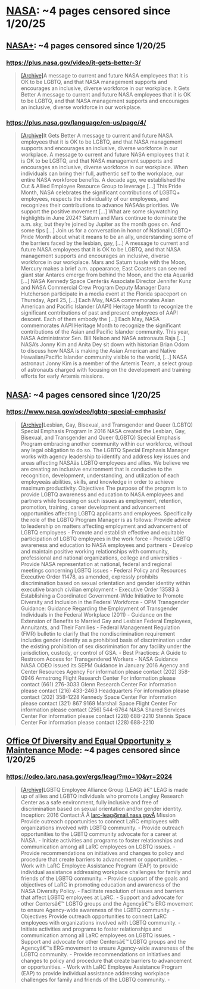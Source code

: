



# [NASA](nasa.gov): ~4 pages censored since 1/20/25

## [NASA+](plus.nasa.gov): ~4 pages censored since 1/20/25

### https://plus.nasa.gov/video/it-gets-better-3/


> [[Archive]](https://web.archive.org/web/20240000000000*/https://plus.nasa.gov/video/it-gets-better-3/)A message to current and future NASA employees that it is OK to be LGBTQ, and that NASA management supports and encourages an inclusive, diverse workforce in our workplace. It Gets Better A message to current and future NASA employees that it is OK to be LGBTQ, and that NASA management supports and encourages an inclusive, diverse workforce in our workplace.
### https://plus.nasa.gov/language/en-us/page/4/


> [[Archive]](https://web.archive.org/web/20240000000000*/https://plus.nasa.gov/language/en-us/page/4/)It Gets Better A message to current and future NASA employees that it is OK to be LGBTQ, and that NASA management supports and encourages an inclusive, diverse workforce in our workplace. A message to current and future NASA employees that it is OK to be LGBTQ, and that NASA management supports and encourages an inclusive, diverse workforce in our workplace. When individuals can bring their full, authentic self to the workplace, our entire NASA workforce benefits. A decade ago, we established the Out & Allied Employee Resource Group to leverage […] This Pride Month, NASA celebrates the significant contributions of LGBTQ+ employees, respects the individuality of our employees, and recognizes their contributions to advance NASAâs priorities. We support the positive movement […] What are some skywatching highlights in June 2024? Saturn and Mars continue to dominate the a.m. sky, but they’re joined by Jupiter as the month goes on. And some tips […] Join us for a conversation in honor of National LGBTQ+ Pride Month about what it means to be an ally, understanding some of the barriers faced by the lesbian, gay, […] A message to current and future NASA employees that it is OK to be LGBTQ, and that NASA management supports and encourages an inclusive, diverse workforce in our workplace. Mars and Saturn tussle with the Moon, Mercury makes a brief a.m. appearance, East Coasters can see red giant star Antares emerge from behind the Moon, and the eta Aquariid […] NASA Kennedy Space Centerâs Associate Director Jennifer Kunz and NASA Commercial Crew Program Deputy Manager Dana Hutcherson participate in a media event at the Florida spaceport on Thursday, April 25, […] Each May, NASA commemorates Asian American and Pacific Islander (AAPI) Heritage Month to recognize the significant contributions of past and present employees of AAPI descent. Each of them embody the […] Each May, NASA commemorates AAPI Heritage Month to recognize the significant contributions of the Asian and Pacific Islander community. This year, NASA Administrator Sen. Bill Nelson and NASA astronauts Raja […] NASA’s Jonny Kim and Anita Dey sit down with historian Brian Odom to discuss how NASA is making the Asian American and Native Hawaiian/Pacific Islander community visible to the world, […] NASA astronaut Jonny Kim is a member of the Artemis Team, a select group of astronauts charged with focusing on the development and training efforts for early Artemis missions.
## [NASA](www.nasa.gov): ~4 pages censored since 1/20/25

### https://www.nasa.gov/odeo/lgbtq-special-emphasis/


> [[Archive]](https://web.archive.org/web/20240000000000*/https://www.nasa.gov/odeo/lgbtq-special-emphasis/)Lesbian, Gay, Bisexual, and Transgender and Queer (LGBTQ) Special Emphasis Program In 2016 NASA created the Lesbian, Gay, Bisexual, and Transgender and Queer (LGBTQ) Special Emphasis Program embracing another community within our workforce, without any legal obligation to do so. The LGBTQ Special Emphasis Manager works with agency leadership to identify and address key issues and areas affecting NASAâs LGBTQ employees and allies. We believe we are creating an inclusive environment that is conducive to the recognition, development, understanding, and utilization of each employeeâs abilities, skills, and knowledge in order to achieve maximum productivity. Objectives The purpose of the program is to provide LGBTQ awareness and education to NASA employees and partners while focusing on such issues as employment, retention, promotion, training, career development and advancement opportunities affecting LGBTQ applicants and employees. Specifically the role of the LGBTQ Program Manager is as follows: Provide advice to leadership on matters affecting employment and advancement of LGBTQ employees - Promote and establish effective and equitable participation of LGBTQ employees in the work force - Provide LGBTQ awareness and education to NASA employees and partners - Develop and maintain positive working relationships with community, professional and national organizations, college and universities - Provide NASA representation at national, federal and regional meetings concerning LGBTQ issues - Federal Policy and Resources Executive Order 11478, as amended, expressly prohibits discrimination based on sexual orientation and gender identity within executive branch civilian employment - Executive Order 13583 â Establishing a Coordinated Government-Wide Initiative to Promote Diversity and Inclusion in the Federal Workforce - OPM Transgender Guidance: Guidance Regarding the Employment of Transgender Individuals in the Federal Workplace (2011) - Guidance on the Extension of Benefits to Married Gay and Lesbian Federal Employees, Annuitants, and Their Families - Federal Management Regulation (FMR) bulletin to clarify that the nondiscrimination requirement includes gender identity as a prohibited basis of discrimination under the existing prohibition of sex discrimination for any facility under the jurisdiction, custody, or control of GSA. - Best Practices: A Guide to Restroom Access for Transgendered Workers - NASA Guidance NASA ODEO issued its SEPM Guidance in January 2016 Agency and Center Resources Agency For information please contact (202) 358-0946 Armstrong Flight Research Center For information please contact (661) 276-3033 Glenn Research Center For information please contact (216) 433-2463 Headquarters For information please contact (202) 358-1228 Kennedy Space Center For information please contact (321) 867 9169 Marshall Space Flight Center For information please contact (256) 544-6764 NASA Shared Services Center For information please contact (228) 688-2210 Stennis Space Center For information please contact (228) 688-2210
## [Office Of Diversity and Equal Opportunity » Maintenance Mode](odeo.larc.nasa.gov): ~4 pages censored since 1/20/25

### https://odeo.larc.nasa.gov/ergs/leag/?mo=10&yr=2024


> [[Archive]](https://web.archive.org/web/20240000000000*/https://odeo.larc.nasa.gov/ergs/leag/?mo=10&yr=2024)LGBTQ Employee Alliance Group (LEAG) â€“ LEAG is made up of allies and LGBTQ individuals who promote Langley Research Center as a safe environment, fully inclusive and free of discrimination based on sexual orientation and/or gender identity. Inception: 2016 Contact:Â Â larc-leag@mail.nasa.govÂ Mission Provide outreach opportunities to connect LaRC employees with organizations involved with LGBTQ community. - Provide outreach opportunities to the LGBTQ community advocate for a career at NASA. - Initiate activities and programs to foster relationships and communication among all LaRC employees on LGBTQ issues. - Provide recommendations on initiatives and changes to policy and procedure that create barriers to advancement or opportunities. - Work with LaRC Employee Assistance Program (EAP) to provide individual assistance addressing workplace challenges for family and friends of the LGBTQ community. - Provide support of the goals and objectives of LaRC in promoting education and awareness of the NASA Diversity Policy. - Facilitate resolution of issues and barriers that affect LGBTQ employees at LaRC. - Support and advocate for other Centersâ€™ LGBTQ groups and the Agencyâ€™s ERG movement to ensure Agency-wide awareness of the LGBTQ community. - Objectives Provide outreach opportunities to connect LaRC employees with organizations involved with LGBTQ community. - Initiate activities and programs to foster relationships and communication among all LaRC employees on LGBTQ issues. - Support and advocate for other Centersâ€™ LGBTQ groups and the Agencyâ€™s ERG movement to ensure Agency-wide awareness of the LGBTQ community. - Provide recommendations on initiatives and changes to policy and procedure that create barriers to advancement or opportunities. - Work with LaRC Employee Assistance Program (EAP) to provide individual assistance addressing workplace challenges for family and friends of the LGBTQ community. -